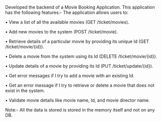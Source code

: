 Developed the backend of a Movie Booking Application. This application has the following features:- 
The application allows users to:

• View a list of all the available movies (GET /ticket/movies).

• Add new movies to the system (POST /ticket/movie).

• Retrieve details of a particular movie by providing its unique Id (GET /ticket/movie/{id}).

• Delete a movie from the system using its Id (DELETE /ticket/movie/{id}).

• Update details of a movie by providing its Id (PUT /ticket/update/{id}).

• Get error messages if I try to add a movie with an existing Id.

• Get an error message if I try to retrieve or delete a movie that does not exist in the system.

• Validate movie details like movie name, Id, and movie director name.

Note:- All the data is stored is stored in the memory itself and not on any DB.
